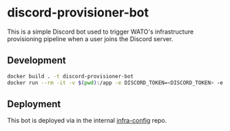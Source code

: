 # discord-provisioner-bot

This is a simple Discord bot used to trigger WATO's infrastructure provisioning pipeline when a user joins the Discord server.

## Development

```bash
docker build . -t discord-provisioner-bot
docker run --rm -it -v $(pwd):/app -e DISCORD_TOKEN=<DISCORD_TOKEN> -e GITHUB_TOKEN=<GITHUB_TOKEN> -e SENTRY_DSN=<SENTRY_DSN> discord-provisioner-bot
```

## Deployment

This bot is deployed via in the internal [infra-config](https://github.com/watonomous/infra-config) repo.
